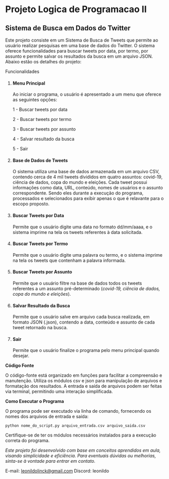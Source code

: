 # Projeto Logica de Programacao II
 
## Sistema de Busca em Dados do Twitter

Este projeto consiste em um Sistema de Busca de Tweets que permite ao usuário realizar pesquisas em uma base de dados do Twitter. O sistema oferece funcionalidades para buscar tweets por data, por termo, por assunto e permite salvar os resultados da busca em um arquivo JSON. Abaixo estão os detalhes do projeto:

Funcionalidades

1. #### **Menu Principal**

    Ao iniciar o programa, o usuário é apresentado a um menu que oferece as seguintes opções:


    1 - Buscar tweets por data
    
    2 - Buscar tweets por termo
    
    3 - Buscar tweets por assunto
    
    4 - Salvar resultado da busca
    
    5 - Sair

1. #### **Base de Dados de Tweets**

    O sistema utiliza uma base de dados armazenada em um arquivo CSV, contendo cerca de 4 mil tweets divididos em quatro assuntos: covid-19, ciência de dados, copa do mundo e eleições. Cada tweet possui informações como data, URL, conteúdo, nomes de usuários e o assunto correspondente. Sendo eles durante a execução do programa, processados e selecionados para exibir apenas o que é relavante para o escopo proposto.

2. #### **Buscar Tweets por Data**

    Permite que o usuário digite uma data no formato dd/mm/aaaa, e o sistema imprime na tela os tweets referentes à data solicitada.

3. #### **Buscar Tweets por Termo**

    Permite que o usuário digite uma palavra ou termo, e o sistema imprime na tela os tweets que contenham a palavra informada.

4. #### Buscar Tweets por Assunto

    Permite que o usuário filtre na base de dados todos os tweets referentes a um assunto pré-determinado (_covid-19, ciência de dados, copa do mundo e eleições_).

5. #### Salvar Resultado da Busca

    Permite que o usuário salve em arquivo cada busca realizada, em formato JSON (.json), contendo a data, conteúdo e assunto de cada tweet retornado na busca.

6. #### Sair

    Permite que o usuário finalize o programa pelo menu principal quando desejar.

**Código Fonte**

O código-fonte está organizado em funções para facilitar a compreensão e manutenção. Utiliza os módulos csv e json para manipulação de arquivos e formatação dos resultados. A entrada e saída de arquivos podem ser feitas via terminal, permitindo uma interação simplificada.

**Como Executar o Programa**

O programa pode ser executado via linha de comando, fornecendo os nomes dos arquivos de entrada e saída:

`python nome_do_script.py arquivo_entrada.csv arquivo_saida.csv`

Certifique-se de ter os módulos necessários instalados para a execução correta do programa.

_Este projeto foi desenvolvido com base em conceitos aprendidos em aula, visando simplicidade e eficiência. Para eventuais dúvidas ou melhorias, sinta-se à vontade para entrar em contato._


E-mail: leonildolinck@gmail.com
Discord: leonildo




